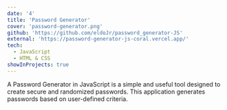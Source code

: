 ```yaml
---
date: '4'
title: 'Password Generator'
cover: 'password-generator.png'
github: 'https://github.com/eldoJr/password_generator-JS'
external: 'https://password-generator-js-coral.vercel.app/'
tech:
  - JavaScript
  - HTML & CSS
showInProjects: true
---
```


A Password Generator in JavaScript is a simple and useful tool designed to create secure and randomized passwords. This application generates passwords based on user-defined criteria.
